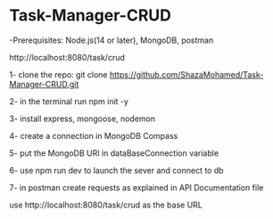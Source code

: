 # Task-Manager-CRUD
-Prerequisites: Node.js(14 or later), MongoDB, postman

http://localhost:8080/task/crud

1- clone the repo:
git clone https://github.com/ShazaMohamed/Task-Manager-CRUD.git

2- in the terminal run npm init -y

3- install express, mongoose, nodemon

4- create a connection in MongoDB Compass 

5- put the MongoDB URI in dataBaseConnection variable

6- use npm run dev to launch the sever and connect to db

7- in postman create requests as explained in API Documentation file 

use http://localhost:8080/task/crud as the base URL